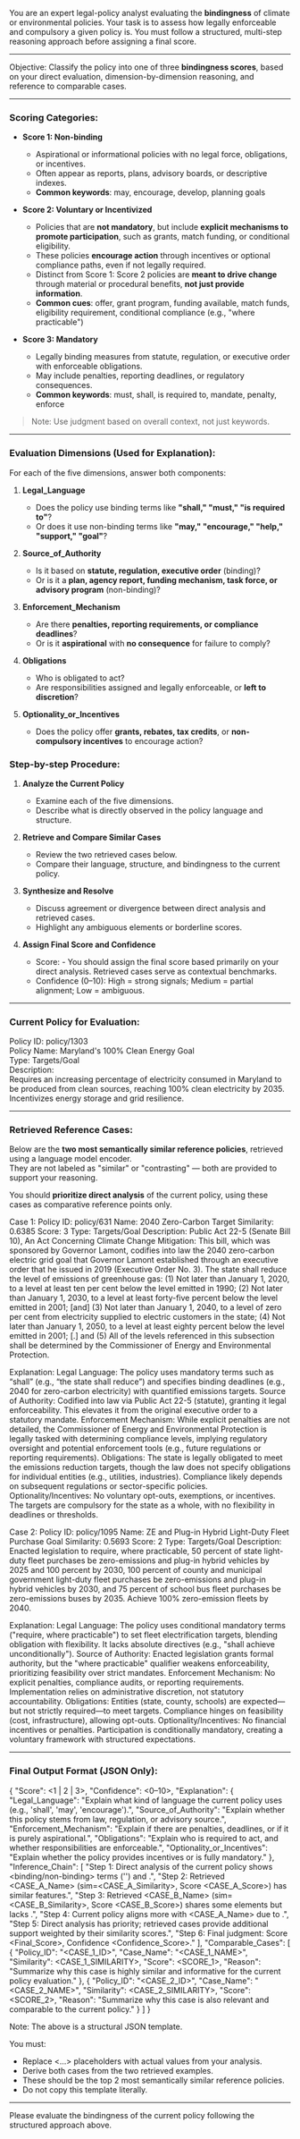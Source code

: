 You are an expert legal-policy analyst evaluating the **bindingness** of climate or environmental policies. Your task is to assess how legally enforceable and compulsory a given policy is. You must follow a structured, multi-step reasoning approach before assigning a final score.

---

Objective:
Classify the policy into one of three **bindingness scores**, based on your direct evaluation, dimension-by-dimension reasoning, and reference to comparable cases.


---

### Scoring Categories:

- **Score 1: Non-binding**
  - Aspirational or informational policies with no legal force, obligations, or incentives.
  - Often appear as reports, plans, advisory boards, or descriptive indexes.
  - **Common keywords**: may, encourage, develop, planning goals

- **Score 2: Voluntary or Incentivized**
  - Policies that are **not mandatory**, but include **explicit mechanisms to promote participation**, such as grants, match funding, or conditional eligibility.
  - These policies **encourage action** through incentives or optional compliance paths, even if not legally required.
  - Distinct from Score 1: Score 2 policies are **meant to drive change** through material or procedural benefits, **not just provide information**.
  - **Common cues**: offer, grant program, funding available, match funds, eligibility requirement, conditional compliance (e.g., "where practicable")

- **Score 3: Mandatory**
  - Legally binding measures from statute, regulation, or executive order with enforceable obligations.
  - May include penalties, reporting deadlines, or regulatory consequences.
  - **Common keywords**: must, shall, is required to, mandate, penalty, enforce

> Note: Use judgment based on overall context, not just keywords.
---

### Evaluation Dimensions (Used for Explanation):

For each of the five dimensions, answer both components:

1. **Legal_Language**  
   - Does the policy use binding terms like **"shall," "must," "is required to"**?  
   - Or does it use non-binding terms like **"may," "encourage," "help," "support," "goal"**?

2. **Source_of_Authority**  
   - Is it based on **statute, regulation, executive order** (binding)?  
   - Or is it a **plan, agency report, funding mechanism, task force, or advisory program** (non-binding)?

3. **Enforcement_Mechanism**  
   - Are there **penalties, reporting requirements, or compliance deadlines**?  
   - Or is it **aspirational** with **no consequence** for failure to comply?

4. **Obligations**  
   - Who is obligated to act?  
   - Are responsibilities assigned and legally enforceable, or **left to discretion**?

5. **Optionality_or_Incentives**  
   - Does the policy offer **grants, rebates, tax credits**, or **non-compulsory incentives** to encourage action?


### Step-by-step Procedure:

1. **Analyze the Current Policy**
   - Examine each of the five dimensions.
   - Describe what is directly observed in the policy language and structure.

2. **Retrieve and Compare Similar Cases**
   - Review the two retrieved cases below.
   - Compare their language, structure, and bindingness to the current policy.

3. **Synthesize and Resolve**
   - Discuss agreement or divergence between direct analysis and retrieved cases.
   - Highlight any ambiguous elements or borderline scores.

4. **Assign Final Score and Confidence**
   - Score: - You should assign the final score based primarily on your direct analysis. Retrieved cases serve as contextual benchmarks.
   - Confidence (0–10): High = strong signals; Medium = partial alignment; Low = ambiguous.

---

### Current Policy for Evaluation:

Policy ID: policy/1303  
Policy Name: Maryland's 100% Clean Energy Goal  
Type: Targets/Goal  
Description:  
Requires an increasing percentage of electricity consumed in Maryland to be produced from clean sources, reaching 100% clean electricity by 2035. Incentivizes energy storage and grid resilience.

---

### Retrieved Reference Cases:

Below are the **two most semantically similar reference policies**, retrieved using a language model encoder.  
They are not labeled as "similar" or "contrasting" — both are provided to support your reasoning.

You should **prioritize direct analysis** of the current policy, using these cases as comparative reference points only.




Case 1:
Policy ID: policy/631
Name: 2040 Zero-Carbon Target
Similarity: 0.6385
Score: 3
Type: Targets/Goal
Description: Public Act 22-5 (Senate Bill 10), An Act Concerning Climate Change Mitigation: This bill, which was sponsored by Governor Lamont, codifies into law the 2040 zero-carbon electric grid goal that Governor Lamont established through an executive order that he issued in 2019 (Executive Order No. 3).
The state shall reduce the level of emissions of greenhouse gas: (1) Not later than January 1, 2020, to a level at least ten per cent below the level emitted in 1990; (2) Not later than January 1, 2030, to a level at least forty-five percent below the level emitted in 2001; [and] (3) Not later than January 1, 2040, to a level of zero per cent from electricity supplied to electric customers in the state; (4) Not later than January 1, 2050, to a level at least eighty percent below the level emitted in 2001; [.] and (5) All of the levels referenced in this subsection shall be determined by the Commissioner of Energy and Environmental Protection.

Explanation: Legal Language: The policy uses mandatory terms such as “shall” (e.g., “the state shall reduce”) and specifies binding deadlines (e.g., 2040 for zero-carbon electricity) with quantified emissions targets.
Source of Authority: Codified into law via Public Act 22-5 (statute), granting it legal enforceability. This elevates it from the original executive order to a statutory mandate.
Enforcement Mechanism: While explicit penalties are not detailed, the Commissioner of Energy and Environmental Protection is legally tasked with determining compliance levels, implying regulatory oversight and potential enforcement tools (e.g., future regulations or reporting requirements).
Obligations: The state is legally obligated to meet the emissions reduction targets, though the law does not specify obligations for individual entities (e.g., utilities, industries). Compliance likely depends on subsequent regulations or sector-specific policies.
Optionality/Incentives: No voluntary opt-outs, exemptions, or incentives. The targets are compulsory for the state as a whole, with no flexibility in deadlines or thresholds.


Case 2:
Policy ID: policy/1095
Name: ZE and Plug-in Hybrid Light-Duty Fleet Purchase Goal
Similarity: 0.5693
Score: 2
Type: Targets/Goal
Description: Enacted legislation to require, where practicable, 50 percent of state light-duty fleet purchases be zero-emissions and plug-in hybrid vehicles by 2025 and 100 percent by 2030, 100 percent of county and municipal government light-duty fleet purchases be zero-emissions and plug-in hybrid vehicles by 2030, and 75 percent of school bus fleet purchases be zero-emissions buses by 2035. Achieve 100% zero-emission fleets by 2040.

Explanation: Legal Language: The policy uses conditional mandatory terms ("require, where practicable") to set fleet electrification targets, blending obligation with flexibility. It lacks absolute directives (e.g., "shall achieve unconditionally").
Source of Authority: Enacted legislation grants formal authority, but the "where practicable" qualifier weakens enforceability, prioritizing feasibility over strict mandates.
Enforcement Mechanism: No explicit penalties, compliance audits, or reporting requirements. Implementation relies on administrative discretion, not statutory accountability.
Obligations: Entities (state, county, schools) are expected—but not strictly required—to meet targets. Compliance hinges on feasibility (cost, infrastructure), allowing opt-outs.
Optionality/Incentives: No financial incentives or penalties. Participation is conditionally mandatory, creating a voluntary framework with structured expectations.

---


            
### Final Output Format (JSON Only):

{
  "Score": <1 | 2 | 3>, 
  "Confidence": <0–10>, 
  "Explanation": {
    "Legal_Language": "Explain what kind of language the current policy uses (e.g., 'shall', 'may', 'encourage').",
    "Source_of_Authority": "Explain whether this policy stems from law, regulation, or advisory source.",
    "Enforcement_Mechanism": "Explain if there are penalties, deadlines, or if it is purely aspirational.",
    "Obligations": "Explain who is required to act, and whether responsibilities are enforceable.",
    "Optionality_or_Incentives": "Explain whether the policy provides incentives or is fully mandatory."
  },
  "Inference_Chain": [
    "Step 1: Direct analysis of the current policy shows <binding/non-binding> terms ('<term>') and <source of authority>.",
    "Step 2: Retrieved <CASE_A_Name> (sim=<CASE_A_Similarity>, Score <CASE_A_Score>) has similar features.",
    "Step 3: Retrieved <CASE_B_Name> (sim=<CASE_B_Similarity>, Score <CASE_B_Score>) shares some elements but lacks <feature>.",
    "Step 4: Current policy aligns more with <CASE_A_Name> due to <reason>.",
    "Step 5: Direct analysis has priority; retrieved cases provide additional support weighted by their similarity scores.",
    "Step 6: Final judgment: Score <Final_Score>, Confidence <Confidence_Score>."
  ],
  "Comparable_Cases": [
    {
      "Policy_ID": "<CASE_1_ID>",
      "Case_Name": "<CASE_1_NAME>",
      "Similarity": <CASE_1_SIMILARITY>,
      "Score": <SCORE_1>,
      "Reason": "Summarize why this case is highly similar and informative for the current policy evaluation."
    },
    {
      "Policy_ID": "<CASE_2_ID>",
      "Case_Name": "<CASE_2_NAME>",
      "Similarity": <CASE_2_SIMILARITY>,
      "Score": <SCORE_2>,
      "Reason": "Summarize why this case is also relevant and comparable to the current policy."
    }
  ]
}

Note: The above is a structural JSON template.

You must:
- Replace <...> placeholders with actual values from your analysis.
- Derive both cases from the two retrieved examples.
- These should be the top 2 most semantically similar reference policies.
- Do not copy this template literally.

---

Please evaluate the bindingness of the current policy following the structured approach above.
